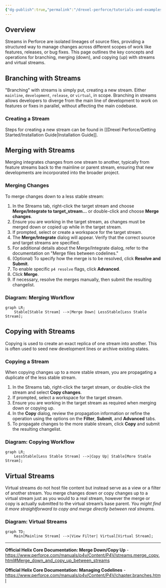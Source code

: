 ```yaml
---
{"dg-publish":true,"permalink":"/drexel-perforce/tutorials-and-examples/branching-merging-and-copying-with-streams/"}
---
```


## Overview

Streams in Perforce are isolated lineages of source files, providing a structured way to manage changes across different scopes of work like features, releases, or bug fixes. This page outlines the key concepts and operations for branching, merging (down), and copying (up) with streams and virtual streams.

## Branching with Streams

"Branching" with streams is simply put, creating a new stream. Either `mainline`, `development`, `release`, or `virtual`, in scope. Branching in streams allows developers to diverge from the main line of development to work on features or fixes in parallel, without affecting the main codebase.

### Creating a Stream
Steps for creating a new stream can be found in [[Drexel Perforce/Getting Started/Installation Guide\|Installation Guide]].


## Merging with Streams

Merging integrates changes from one stream to another, typically from feature streams back to the mainline or parent stream, ensuring that new developments are incorporated into the broader project.

### Merging Changes
To merge changes down to a less stable stream:

1. In the Streams tab, right-click the target stream and choose **Merge/Integrate to target_stream…** or double-click and choose **Merge changes**.
2. Ensure you are working in the target stream, as changes must be merged down or copied up while in the target stream.
3. If prompted, select or create a workspace for the target stream.
4. The **Merge/Integrate** dialog will appear. Verify that the correct source and target streams are specified.
5. For additional details about the Merge/Integrate dialog, refer to the documentation on "Merge files between codelines."
6. (Optional) To specify how the merge is to be resolved, click **Resolve and Submit**.
7. To enable specific `p4 resolve` flags, click **Advanced**.
8. Click **Merge**.
9. If necessary, resolve the merges manually, then submit the resulting changelist.

### Diagram: Merging Workflow
```mermaid
graph LR;
    Stable[Stable Stream] -->|Merge Down| LessStable[Less Stable Stream];

```

## Copying with Streams

Copying is used to create an exact replica of one stream into another. This is often used to seed new development lines or archive existing states.

### Copying a Stream
When copying changes up to a more stable stream, you are propagating a duplicate of the less stable stream.

1. In the Streams tab, right-click the target stream, or double-click the stream and select **Copy changes**.
2. If prompted, select a workspace for the target stream.
3. Ensure you are working in the target stream as required when merging down or copying up.
4. In the **Copy** dialog, review the propagation information or refine the operation using the options on the **Filter**, **Submit**, and **Advanced** tabs.
5. To propagate changes to the more stable stream, click **Copy** and submit the resulting changelist.

### Diagram: Copying Workflow
```mermaid
graph LR;
    LessStable[Less Stable Stream] -->|Copy Up| Stable[More Stable Stream];

```

## Virtual Streams

Virtual streams do not host file content but instead serve as a view or a filter of another stream. You merge changes down or copy changes up to a virtual stream just as you would to a real stream, however the merge or copy is actually submitted to the virtual stream’s base parent. *You might find it more straightforward to copy and merge directly between real streams.*
### Diagram: Virtual Streams
```mermaid
graph TD;
    Main[Mainline Stream] -->|View Filter| Virtual[Virtual Stream];
```

---

 **Official Helix Core Documentation: Merge Down/Copy Up** - https://www.perforce.com/manuals/p4v/Content/P4V/streams.merge_copy.html#Merge_down_and_copy_up_between_streams
 
 **Official Helix Core Documentation: Managing Codelines** - https://www.perforce.com/manuals/p4v/Content/P4V/chapter.branches.html